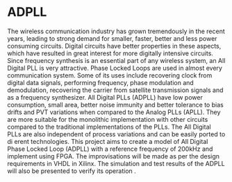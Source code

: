 # ADPLL
The wireless communication industry has grown tremendously in the recent years, leading to strong demand for smaller, faster, better and less power consuming circuits. Digital circuits have better properties in these aspects, which have resulted in great interest for more digitally intensive circuits. Since frequency synthesis is an essential part of any wireless system, an All Digital PLL is very attractive.  Phase Locked Loops are used in almost every communication system. Some of its uses include recovering clock from digital data signals, performing frequency, phase modulation and demodulation, recovering the carrier from satellite transmission signals and as a frequency synthesizer.  All Digital PLLs (ADPLL) have low power consumption, small area, better noise immunity and better tolerance to bias drifts and PVT variations when compared to the Analog PLLs (APLL). They are more suitable for the monolithic implementation with other circuits compared to the traditional implementations of the PLLs. The All Digital PLLs are also independent of process variations and can be easily ported to di erent technologies.  This project aims to create a model of All Digital Phase Locked Loop (ADPLL) with a reference frequency of 200kHz and implement using FPGA. The improvisations will be made as per the design requirements in VHDL in Xilinx. The simulation and test results of the ADPLL will also be presented to verify its operation .
